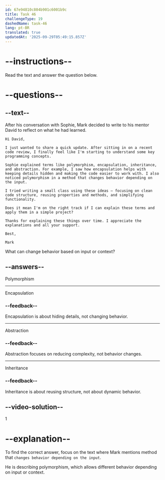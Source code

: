 ```yaml
---
id: 67e94810c804b901c6001b9c
title: Task 46
challengeType: 19
dashedName: task-46
lang: pt-BR
translated: true
updatedAt: '2025-09-29T05:49:15.857Z'
---
```


<!-- READING -->

# --instructions--

Read the text and answer the question below.

# --questions--

## --text--

After his conversation with Sophie, Mark decided to write to his mentor David to reflect on what he had learned.

`Hi David,`

`I just wanted to share a quick update. After sitting in on a recent code review, I finally feel like I'm starting to understand some key programming concepts.`

`Sophie explained terms like polymorphism, encapsulation, inheritance, and abstraction. For example, I saw how encapsulation helps with keeping details hidden and making the code easier to work with. I also noticed polymorphism in a method that changes behavior depending on the input.`

`I tried writing a small class using these ideas — focusing on clean code structure, reusing properties and methods, and simplifying functionality.`

`Does it mean I'm on the right track if I can explain these terms and apply them in a simple project?`

`Thanks for explaining these things over time. I appreciate the explanations and all your support.`

`Best,`

`Mark`

What can change behavior based on input or context?

## --answers--

Polymorphism

---

Encapsulation

### --feedback--

Encapsulation is about hiding details, not changing behavior.

---

Abstraction

### --feedback--

Abstraction focuses on reducing complexity, not behavior changes.

---

Inheritance

### --feedback--

Inheritance is about reusing structure, not about dynamic behavior.

## --video-solution--

1

# --explanation--

To find the correct answer, focus on the text where Mark mentions method that `changes behavior depending on the input`.

He is describing polymorphism, which allows different behavior depending on input or context.
